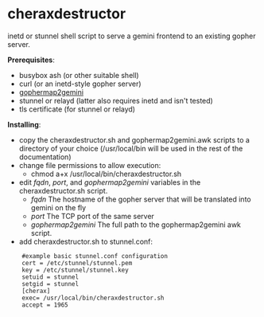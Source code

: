 # cheraxdestructor
inetd or stunnel shell script to serve a gemini frontend to an existing gopher server.

**Prerequisites**:
* busybox ash (or other suitable shell)
* curl (or an inetd-style gopher server)
* [gophermap2gemini](https://github.com/jamestomasino/dotfiles-minimal/blob/master/bin/gophermap2gemini.awk)
* stunnel or relayd (latter also requires inetd and isn't tested)
* tls certificate (for stunnel or relayd)

**Installing**:
* copy the cheraxdestructor.sh and gophermap2gemini.awk scripts to a directory of your choice (/usr/local/bin will be used in the rest of the documentation)
* change file permissions to allow execution: 
  * chmod a+x /usr/local/bin/cheraxdestructor.sh
* edit _fqdn_, _port_, and _gophermap2gemini_ variables in the cheraxdestructor.sh script.
  * _fqdn_ The hostname of the gopher server that will be translated into gemini on the fly
  * _port_ The TCP port of the same server
  * _gophermap2gemini_ The full path to the gophermap2gemini awk script.
* add cheraxdestructor.sh to stunnel.conf:
```
    #example basic stunnel.conf configuration
    cert = /etc/stunnel/stunnel.pem
    key = /etc/stunnel/stunnel.key
    setuid = stunnel
    setgid = stunnel
    [cherax]
    exec= /usr/local/bin/cheraxdestructor.sh
    accept = 1965
````
